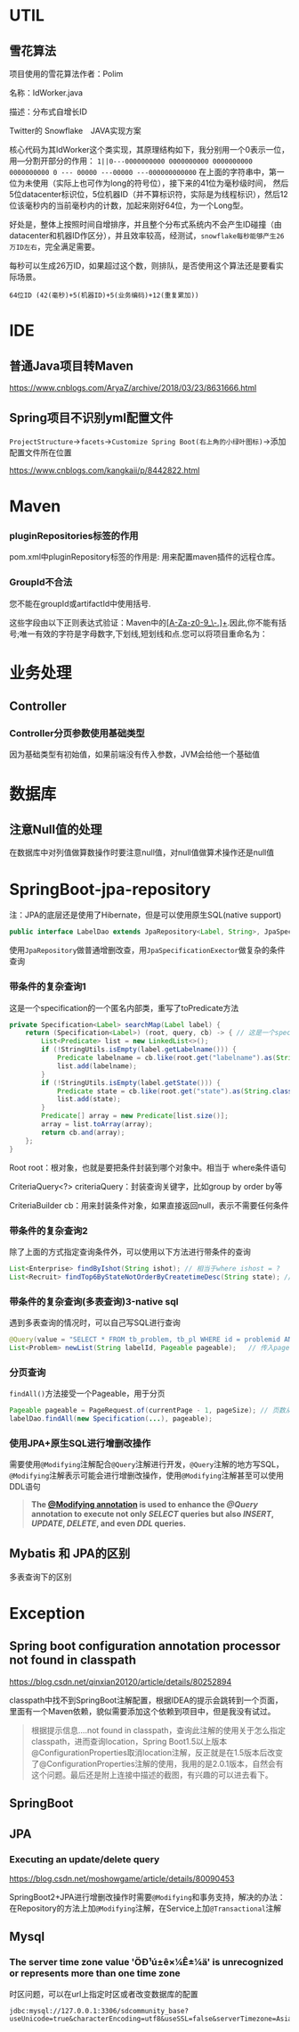 # UTIL

## 雪花算法

项目使用的雪花算法作者：Polim

名称：IdWorker.java

描述：分布式自增长ID

Twitter的 Snowflake　JAVA实现方案

核心代码为其IdWorker这个类实现，其原理结构如下，我分别用一个0表示一位，用—分割开部分的作用：
`1||0---0000000000 0000000000 0000000000 0000000000 0 --- 00000 ---00000 ---000000000000`
在上面的字符串中，第一位为未使用（实际上也可作为long的符号位），接下来的41位为毫秒级时间， 然后5位datacenter标识位，5位机器ID（并不算标识符，实际是为线程标识），然后12位该毫秒内的当前毫秒内的计数，加起来刚好64位，为一个Long型。

好处是，整体上按照时间自增排序，并且整个分布式系统内不会产生ID碰撞（由datacenter和机器ID作区分），并且效率较高，经测试，`snowflake每秒能够产生26万ID左右`，完全满足需要。

每秒可以生成26万ID，如果超过这个数，则排队，是否使用这个算法还是要看实际场景。

`64位ID (42(毫秒)+5(机器ID)+5(业务编码)+12(重复累加))`



# IDE

## 普通Java项目转Maven

https://www.cnblogs.com/AryaZ/archive/2018/03/23/8631666.html

## Spring项目不识别yml配置文件

`ProjectStructure`->`facets`->`Customize Spring Boot(右上角的小绿叶图标)`->添加配置文件所在位置

https://www.cnblogs.com/kangkaii/p/8442822.html

# Maven

### pluginRepositories标签的作用

pom.xml中pluginRepository标签的作用是: 用来配置maven插件的远程仓库。

### GroupId不合法

您不能在groupId或artifactId中使用括号.

这些字段由以下正则表达式验证：Maven中的[[A-Za-z0-9_\\-.\]+](https://github.com/apache/maven/blob/maven-3.3.9/maven-model-builder/src/main/java/org/apache/maven/model/validation/DefaultModelValidator.java#L67).因此,你不能有括号;唯一有效的字符是字母数字,下划线,短划线和点.您可以将项目重命名为：

# 业务处理

## Controller

### Controller分页参数使用基础类型

因为基础类型有初始值，如果前端没有传入参数，JVM会给他一个基础值

# 数据库

## 注意Null值的处理

在数据库中对列值做算数操作时要注意null值，对null值做算术操作还是null值

# SpringBoot-jpa-repository

注：JPA的底层还是使用了Hibernate，但是可以使用原生SQL(native support)

```java
public interface LabelDao extends JpaRepository<Label, String>, JpaSpecificationExecutor<Label> {}
```

使用`JpaRepository`做普通增删改查，用`JpaSpecificationExector`做复杂的条件查询

### 带条件的复杂查询1

这是一个specification的一个匿名内部类，重写了toPredicate方法

```java
private Specification<Label> searchMap(Label label) {
    return (Specification<Label>) (root, query, cb) -> { // 这是一个specification的一个匿名内部类，重写了toPredicate方法
        List<Predicate> list = new LinkedList<>();
        if (!StringUtils.isEmpty(label.getLabelname())) {
            Predicate labelname = cb.like(root.get("labelname").as(String.class), "%" + label.getLabelname() + "%"); // 相当于where labelname=? 
            list.add(labelname);
        }
        if (!StringUtils.isEmpty(label.getState())) {
            Predicate state = cb.like(root.get("state").as(String.class), label.getState()); // 相当于where state=?
            list.add(state);
        }
        Predicate[] array = new Predicate[list.size()];
        array = list.toArray(array);
        return cb.and(array);
    };
}
```

Root<Label> root：根对象，也就是要把条件封装到哪个对象中。相当于 where条件语句

CriteriaQuery<?> criteriaQuery：封装查询关键字，比如group by order by等

CriteriaBuilder cb：用来封装条件对象，如果直接返回null，表示不需要任何条件

### 带条件的复杂查询2

除了上面的方式指定查询条件外，可以使用以下方法进行带条件的查询

```java
List<Enterprise> findByIshot(String ishot);	// 相当于where ishost = ?
List<Recruit> findTop6ByStateNotOrderByCreatetimeDesc(String state); //相当于where state not in (?) order by createtime desc limit 0 6;
```

### 带条件的复杂查询(多表查询)3-native sql

遇到多表查询的情况时，可以自己写SQL进行查询

```java
@Query(value = "SELECT * FROM tb_problem, tb_pl WHERE id = problemid AND labelid = ? ORDER BY replytime DESC", nativeQuery = true)
List<Problem> newList(String labelId, Pageable pageable);	// 传入pageable即可进行分页
```

### 分页查询

`findAll()`方法接受一个Pageable，用于分页

```java
Pageable pageable = PageRequest.of(currentPage - 1, pageSize); // 页数从零开始
labelDao.findAll(new Specification(...), pageable);
```

### 使用JPA+原生SQL进行增删改操作

需要使用`@Modifying`注解配合`@Query`注解进行开发，`@Query`注解的地方写SQL，`@Modifying`注解表示可能会进行增删改操作，使用`@Modifying`注解甚至可以使用DDL语句

> **The [@Modifying annotation](https://docs.spring.io/spring-data/jpa/docs/current/api/org/springframework/data/jpa/repository/Modifying.html) is used to enhance the *@Query* annotation to execute not only *SELECT* queries but also *INSERT*, *UPDATE*, *DELETE*, and even *DDL* queries.**

## Mybatis 和 JPA的区别

多表查询下的区别





# Exception

## Spring boot configuration annotation processor not found in classpath

https://blog.csdn.net/qinxian20120/article/details/80252894

classpath中找不到SpringBoot注解配置，根据IDEA的提示会跳转到一个页面，里面有一个Maven依赖，貌似需要添加这个依赖到项目中，但是我没有试过。

> 根据提示信息….not found in classpath，查询此注解的使用关于怎么指定classpath，进而查询location，Spring Boot1.5以上版本@ConfigurationProperties取消location注解，反正就是在1.5版本后改变了@ConfigurationProperties注解的使用，我用的是2.0.1版本，自然会有这个问题。最后还是附上连接中描述的截图，有兴趣的可以进去看下。

## SpringBoot

## JPA

### Executing an update/delete query

https://blog.csdn.net/moshowgame/article/details/80090453

SpringBoot2+JPA进行增删改操作时需要`@Modifying`和事务支持，解决的办法：在Repository的方法上加`@Modifying`注解，在Service上加`@Transactional`注解

## Mysql

### The server time zone value 'ÖÐ¹ú±ê×¼Ê±¼ä' is unrecognized or represents more than one time zone

时区问题，可以在url上指定时区或者改变数据库的配置

```
jdbc:mysql://127.0.0.1:3306/sdcommunity_base?useUnicode=true&characterEncoding=utf8&useSSL=false&serverTimezone=Asia/Shanghai&rewriteBatchedStatements=true
```

